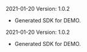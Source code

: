 2021-01-20 Version: 1.0.2
- Generated SDK for DEMO.

2021-01-20 Version: 1.0.2
- Generated SDK for DEMO.

